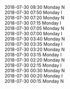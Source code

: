 2018-07-30 08:30 Monday  N  
2018-07-30 07:50 Monday  I  
2018-07-30 07:20 Monday  N  
2018-07-30 07:15 Monday  I  
2018-07-30 07:05 Monday  N  
2018-07-30 07:00 Monday  I  
2018-07-30 03:40 Monday  N  
2018-07-30 03:35 Monday  I  
2018-07-30 03:20 Monday  N  
2018-07-30 03:15 Monday  I  
2018-07-30 02:20 Monday  N  
2018-07-30 02:15 Monday  I  
2018-07-30 00:30 Monday  N  
2018-07-30 00:20 Monday  I  
2018-07-30 00:15 Monday  N  
